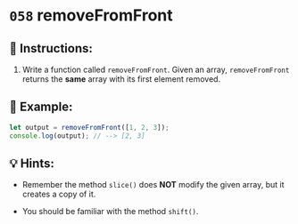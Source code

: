 # `058` removeFromFront

## 📝 Instructions:

1. Write a function called `removeFromFront`. Given an array, `removeFromFront` returns the **same** array with its first element removed.

## 📎 Example:

```Javascript
let output = removeFromFront([1, 2, 3]);
console.log(output); // --> [2, 3]
```

## 💡 Hints:

+ Remember the method `slice()` does **NOT** modify the given array, but it creates a copy of it.

+ You should be familiar with the method `shift()`.
